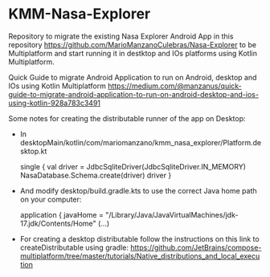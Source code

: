 # KMM-Nasa-Explorer
Repository to migrate the existing Nasa Explorer Android App in this repository https://github.com/MarioManzanoCulebras/Nasa-Explorer to be Multiplatform and start running it in destktop and IOs platforms using Kotlin Multiplatform.

Quick Guide to migrate Android Application to run on Android, desktop and IOs using Kotlin Multiplatform
https://medium.com/@manzanus/quick-guide-to-migrate-android-application-to-run-on-android-desktop-and-ios-using-kotlin-928a783c3491

Some notes for creating the distributable runner of the app on Desktop:
  - In desktopMain/kotlin/com/mariomanzano/kmm_nasa_explorer/Platform.desktop.kt

    single<SqlDriver> {
        val driver = JdbcSqliteDriver(JdbcSqliteDriver.IN_MEMORY)
        NasaDatabase.Schema.create(driver)
        driver
    }
    
  - And modify desktop/build.gradle.kts to use the correct Java home path on your computer:

    application {
        javaHome = "/Library/Java/JavaVirtualMachines/jdk-17.jdk/Contents/Home" (...)
  
  - For creating a desktop distributable follow the instructions on this link to createDistributable using gradle: https://github.com/JetBrains/compose-multiplatform/tree/master/tutorials/Native_distributions_and_local_execution
